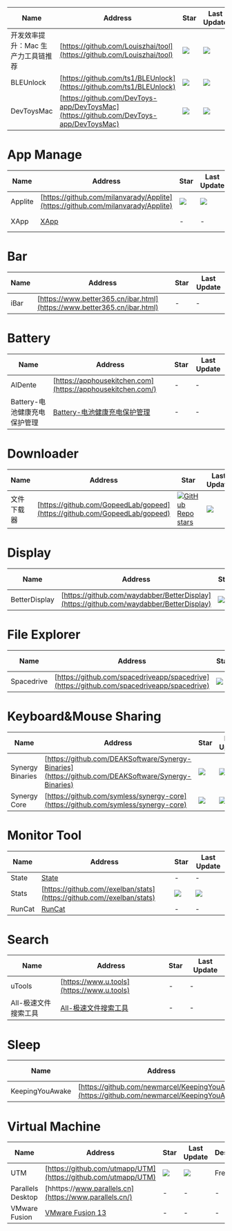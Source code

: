 Name| Address | Star| Last Update
-|-|-|-|
开发效率提升：Mac 生产力工具链推荐|[https://github.com/Louiszhai/tool](https://github.com/Louiszhai/tool)|<img src="https://img.shields.io/github/stars/Louiszhai/tool?style=for-the-badge" />|<img src="https://img.shields.io/github/last-commit/Louiszhai/tool?style=for-the-badge" />
BLEUnlock|[https://github.com/ts1/BLEUnlock](https://github.com/ts1/BLEUnlock)|<img src="https://img.shields.io/github/stars/ts1/BLEUnlock?style=for-the-badge" />|<img src="https://img.shields.io/github/last-commit/ts1/BLEUnlock?style=for-the-badge" />
DevToysMac|[https://github.com/DevToys-app/DevToysMac](https://github.com/DevToys-app/DevToysMac)|<img src="https://img.shields.io/github/stars/DevToys-app/DevToysMac?style=for-the-badge" />|<img src="https://img.shields.io/github/last-commit/DevToys-app/DevToysMac?style=for-the-badge" />

# App Manage
Name| Address | Star| Last Update|Desc
-|-|-|-|-|
Applite|[https://github.com/milanvarady/Applite](https://github.com/milanvarady/Applite)|<img src="https://img.shields.io/github/stars/milanvarady/Applite?style=for-the-badge" />|<img src="https://img.shields.io/github/last-commit/milanvarady/Applite?style=for-the-badge" /> |-
XApp|[XApp](https://apps.apple.com/cn/app/xapp-%E5%BA%94%E7%94%A8%E7%A8%8B%E5%BA%8F%E5%AE%8C%E5%85%A8%E5%8D%B8%E8%BD%BD%E6%B8%85%E7%90%86%E4%B8%93%E5%AE%B6/id6473684385?mt=12)|-|-|Uninstall App


# Bar
Name| Address | Star| Last Update
-|-|-|-|
iBar|[https://www.better365.cn/ibar.html](https://www.better365.cn/ibar.html)|-|- 

# Battery
Name| Address | Star| Last Update
-|-|-|-|
AlDente|[https://apphousekitchen.com](https://apphousekitchen.com/)|-|- 
Battery-电池健康充电保护管理|[Battery-电池健康充电保护管理](https://apps.apple.com/cn/app/battery-%E7%94%B5%E6%B1%A0%E5%81%A5%E5%BA%B7%E5%85%85%E7%94%B5%E4%BF%9D%E6%8A%A4%E7%AE%A1%E7%90%86/id6476085628)|-|- 

# Downloader
Name| Address | Star| Last Update| Desc
-|-|-|-|-|
文件下载器|[https://github.com/GopeedLab/gopeed](https://github.com/GopeedLab/gopeed)|[![GitHub Repo stars](https://img.shields.io/github/stars/GopeedLab/gopeed?style=for-the-badge)](https://github.com/GopeedLab/gopeed/stargazers)|<img src="https://img.shields.io/github/last-commit/GopeedLab/gopeed?style=for-the-badge" />|

# Display
Name| Address | Star| Last Update| Desc
-|-|-|-|-|
BetterDisplay|[https://github.com/waydabber/BetterDisplay](https://github.com/waydabber/BetterDisplay)|<img src="https://img.shields.io/github/stars/waydabber/BetterDisplay?style=for-the-badge" />|<img src="https://img.shields.io/github/last-commit/waydabber/BetterDisplay?style=for-the-badge" />|

# File Explorer
Name| Address | Star| Last Update| Desc
-|-|-|-|-|
Spacedrive|[https://github.com/spacedriveapp/spacedrive](https://github.com/spacedriveapp/spacedrive)|<img src="https://img.shields.io/github/stars/spacedriveapp/spacedrive?style=for-the-badge" />|<img src="https://img.shields.io/github/last-commit/spacedriveapp/spacedrive?style=for-the-badge" />

# Keyboard&Mouse Sharing
Name| Address | Star| Last Update
-|-|-|-|
Synergy Binaries|[https://github.com/DEAKSoftware/Synergy-Binaries](https://github.com/DEAKSoftware/Synergy-Binaries)|<img src="https://img.shields.io/github/stars/DEAKSoftware/Synergy-Binaries?style=for-the-badge" />|<img src="https://img.shields.io/github/last-commit/DEAKSoftware/Synergy-Binaries?style=for-the-badge" />
Synergy Core|[https://github.com/symless/synergy-core](https://github.com/symless/synergy-core)|<img src="https://img.shields.io/github/stars/symless/synergy-core?style=for-the-badge" />|<img src="https://img.shields.io/github/last-commit/symless/synergy-core?style=for-the-badge" />

# Monitor Tool
Name| Address | Star| Last Update
-|-|-|-|
State|[State](https://apps.apple.com/cn/app/state-cpu-fan-memory-tem/id1472818562?l=en-GB&mt=12)|-|- 
Stats|[https://github.com//exelban/stats](https://github.com//exelban/stats)|<img src="https://img.shields.io/github/stars/exelban/stats?style=for-the-badge" />|<img src="https://img.shields.io/github/last-commit/exelban/stats?style=for-the-badge" />
RunCat|[RunCat](https://apps.apple.com/us/app/runcat/id1429033973?mt=12)|-|- 

# Search
Name| Address | Star| Last Update
-|-|-|-|
uTools|[https://www.u.tools](https://www.u.tools)|-|- 
All-极速文件搜索工具|[All-极速文件搜索工具](https://apps.apple.com/cn/app/all-%E6%9E%81%E9%80%9F%E6%96%87%E4%BB%B6%E6%90%9C%E7%B4%A2%E5%B7%A5%E5%85%B7/id1618593760)|-|- 

# Sleep
Name| Address | Star| Last Update| Desc
-|-|-|-|-|
KeepingYouAwake|[https://github.com/newmarcel/KeepingYouAwake](https://github.com/newmarcel/KeepingYouAwake)|<img src="https://img.shields.io/github/stars/newmarcel/KeepingYouAwake?style=for-the-badge" />|<img src="https://img.shields.io/github/last-commit/newmarcel/KeepingYouAwake?style=for-the-badge" />|


# Virtual Machine
Name| Address | Star| Last Update| Desc
-|-|-|-|-|
UTM|[https://github.com/utmapp/UTM](https://github.com/utmapp/UTM)|<img src="https://img.shields.io/github/stars/utmapp/UTM?style=for-the-badge" />|<img src="https://img.shields.io/github/last-commit/utmapp/UTM?style=for-the-badge" />| Free
Parallels Desktop|[hhttps://www.parallels.cn](https://www.parallels.cn/)|-|-|-
VMware Fusion|[VMware Fusion 13](https://customerconnect.vmware.com/cn/downloads/info/slug/desktop_end_user_computing/vmware_fusion/13_0)|-|-|-
